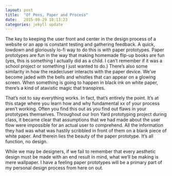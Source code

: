 ```yaml
---
layout: post
title:  "Of Pens, Paper and Process"
date:   2015-09-29 18:13:23
categories: jekyll update
---
```

The key to keeping the user front and center in the design process of a website or an app is constant testing and gathering feedback. A quick, lowdown and gloriously lo-fi way to do this is with paper prototypes. Paper prototypes are fun in the way that making homemade flip-up books are fun (yes, this is something I actually did as a child. I can’t remember if it was a school project or something I just wanted to do.) There’s also some similarity in how the reader/user interacts with the paper device. We’ve become jaded with the bells and whistles that can appear on a glowing screen. When something is going to happen in black ink on white paper, there’s a kind of atavistic magic that transpires.

That’s not to say everything works. In fact, that’s entirely the point. It’s at this stage where you learn how and why fundamental xx of your process aren’t working. Often you find this out as you find out flaws in your prototypes themselves. Throughout our Iron Yard prototyping project during class, it became clear that assumptions that we had made about the user flow were impossible for an actual user to comprehend. All the information they had was what was hastily scribbled in front of them on a blank piece of white paper. And therein lies the beauty of the paper prototype. It’s all function, no design. 

While we may be designers, if we fail to remember that every aesthetic design must be made with an end result in mind, what we’ll be making is mere wallpaper. I have a feeling paper prototypes will be a primary part of my personal design process from here on out.